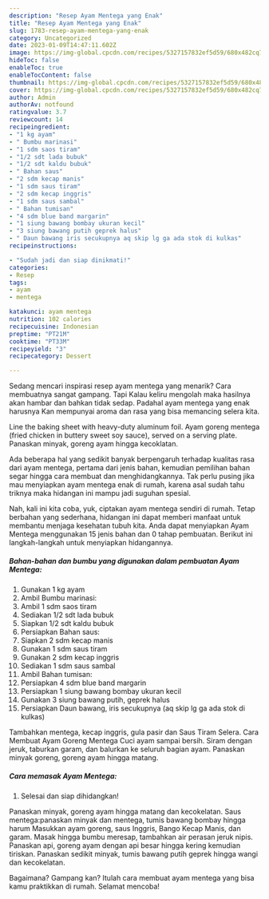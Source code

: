 ```yaml
---
description: "Resep Ayam Mentega yang Enak"
title: "Resep Ayam Mentega yang Enak"
slug: 1783-resep-ayam-mentega-yang-enak
category: Uncategorized
date: 2023-01-09T14:47:11.602Z
image: https://img-global.cpcdn.com/recipes/5327157832ef5d59/680x482cq70/ayam-mentega-foto-resep-utama.jpg
hideToc: false
enableToc: true
enableTocContent: false
thumbnail: https://img-global.cpcdn.com/recipes/5327157832ef5d59/680x482cq70/ayam-mentega-foto-resep-utama.jpg
cover: https://img-global.cpcdn.com/recipes/5327157832ef5d59/680x482cq70/ayam-mentega-foto-resep-utama.jpg
author: Admin
authorAv: notfound
ratingvalue: 3.7
reviewcount: 14
recipeingredient:
- "1 kg ayam"
- " Bumbu marinasi"
- "1 sdm saos tiram"
- "1/2 sdt lada bubuk"
- "1/2 sdt kaldu bubuk"
- " Bahan saus"
- "2 sdm kecap manis"
- "1 sdm saus tiram"
- "2 sdm kecap inggris"
- "1 sdm saus sambal"
- " Bahan tumisan"
- "4 sdm blue band margarin"
- "1 siung bawang bombay ukuran kecil"
- "3 siung bawang putih geprek halus"
- " Daun bawang iris secukupnya aq skip lg ga ada stok di kulkas"
recipeinstructions:

- "Sudah jadi dan siap dinikmati!"
categories:
- Resep
tags:
- ayam
- mentega

katakunci: ayam mentega 
nutrition: 102 calories
recipecuisine: Indonesian
preptime: "PT21M"
cooktime: "PT33M"
recipeyield: "3"
recipecategory: Dessert

---
```



Sedang mencari inspirasi resep ayam mentega yang menarik? Cara membuatnya sangat gampang. Tapi Kalau keliru mengolah maka hasilnya akan hambar dan bahkan tidak sedap. Padahal ayam mentega yang enak harusnya Kan mempunyai aroma dan rasa yang bisa memancing selera kita.


Line the baking sheet with heavy-duty aluminum foil. Ayam goreng mentega (fried chicken in buttery sweet soy sauce), served on a serving plate. Panaskan minyak, goreng ayam hingga kecoklatan.

Ada beberapa hal yang sedikit banyak berpengaruh terhadap kualitas rasa dari ayam mentega, pertama dari jenis bahan, kemudian pemilihan bahan segar hingga cara membuat dan menghidangkannya. Tak perlu pusing jika mau menyiapkan ayam mentega enak di rumah, karena asal sudah tahu triknya maka hidangan ini mampu jadi suguhan spesial.


Nah, kali ini kita coba, yuk, ciptakan ayam mentega sendiri di rumah. Tetap berbahan yang sederhana, hidangan ini dapat memberi manfaat untuk membantu menjaga kesehatan tubuh kita. Anda dapat menyiapkan Ayam Mentega menggunakan 15 jenis bahan dan 0 tahap pembuatan. Berikut ini langkah-langkah untuk menyiapkan hidangannya.

<!--inarticleads1-->

##### Bahan-bahan dan bumbu yang digunakan dalam pembuatan Ayam Mentega:

1. Gunakan 1 kg ayam
1. Ambil  Bumbu marinasi:
1. Ambil 1 sdm saos tiram
1. Sediakan 1/2 sdt lada bubuk
1. Siapkan 1/2 sdt kaldu bubuk
1. Persiapkan  Bahan saus:
1. Siapkan 2 sdm kecap manis
1. Gunakan 1 sdm saus tiram
1. Gunakan 2 sdm kecap inggris
1. Sediakan 1 sdm saus sambal
1. Ambil  Bahan tumisan:
1. Persiapkan 4 sdm blue band margarin
1. Persiapkan 1 siung bawang bombay ukuran kecil
1. Gunakan 3 siung bawang putih, geprek halus
1. Persiapkan  Daun bawang, iris secukupnya (aq skip lg ga ada stok di kulkas)


Tambahkan mentega, kecap inggris, gula pasir dan Saus Tiram Selera. Cara Membuat Ayam Goreng Mentega Cuci ayam sampai bersih. Siram dengan jeruk, taburkan garam, dan balurkan ke seluruh bagian ayam. Panaskan minyak goreng, goreng ayam hingga matang. 

<!--inarticleads2-->

##### Cara memasak Ayam Mentega:


1. Selesai dan siap dihidangkan!

Panaskan minyak, goreng ayam hingga matang dan kecokelatan. Saus mentega:panaskan minyak dan mentega, tumis bawang bombay hingga harum Masukkan ayam goreng, saus Inggris, Bango Kecap Manis, dan garam. Masak hingga bumbu meresap, tambahkan air perasan jeruk nipis. Panaskan api, goreng ayam dengan api besar hingga kering kemudian tiriskan. Panaskan sedikit minyak, tumis bawang putih geprek hingga wangi dan kecokelatan. 

Bagaimana? Gampang kan? Itulah cara membuat ayam mentega yang bisa kamu praktikkan di rumah. Selamat mencoba!
